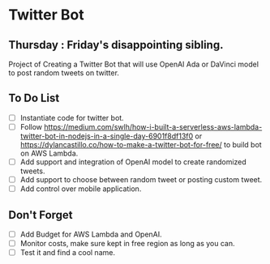 # Twitter Bot
## Thursday : Friday's disappointing sibling.
Project of Creating a Twitter Bot that will use OpenAI Ada or DaVinci model to post random tweets on twitter.

## To Do List
- [ ] Instantiate code for twitter bot.
- [ ] Follow https://medium.com/swlh/how-i-built-a-serverless-aws-lambda-twitter-bot-in-nodejs-in-a-single-day-6901f8df13f0 or https://dylancastillo.co/how-to-make-a-twitter-bot-for-free/ to build bot on AWS Lambda.
- [ ] Add support and integration of OpenAI model to create randomized tweets.
- [ ] Add support to choose between random tweet or posting custom tweet.
- [ ] Add control over mobile application.

## Don't Forget
- [ ] Add Budget for AWS Lambda and OpenAI.
- [ ] Monitor costs, make sure kept in free region as long as you can.
- [ ] Test it and find a cool name.
